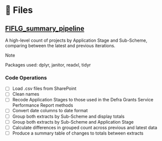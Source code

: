 # :floppy_disk: Files

## [FIFLG_summary_pipeline](https://github.com/jbutler1993/FIFLG_Pipelines/blob/main/FIFLG_summary_pipeline.R)
A high-level count of projects by Application Stage and Sub-Scheme, comparing between the latest and previous iterations.

> [!NOTE]
> Packages used: dplyr, janitor, readxl, tidyr

### Code Operations
- [ ] Load .csv files from SharePoint
- [ ] Clean names
- [ ] Recode Application Stages to those used in the Defra Grants Service Performance Report methods
- [ ] Convert date columns to date format
- [ ] Group both extracts by Sub-Scheme and display totals
- [ ] Group both extracts by Sub-Scheme and Application Stage
- [ ] Calculate differences in grouped count across previous and latest data
- [ ] Produce a summary table of changes to totals between extracts
